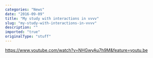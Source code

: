 ```yaml
---
categories: "News"
date: "2016-09-09"
title: "My study with interactions in vvvv"
slug: "my-study-with-interactions-in-vvvv"
description: ""
imported: "true"
originalType: "stuff"
---
```



https://www.youtube.com/watch?v=NHGwyAu7h9M&feature=youtu.be